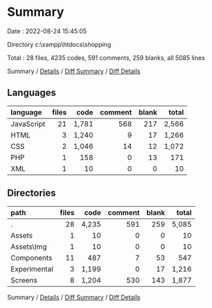 # Summary

Date : 2022-08-24 15:45:05

Directory c:\\xampp\\htdocs\\shopping

Total : 28 files,  4235 codes, 591 comments, 259 blanks, all 5085 lines

Summary / [Details](details.md) / [Diff Summary](diff.md) / [Diff Details](diff-details.md)

## Languages
| language | files | code | comment | blank | total |
| :--- | ---: | ---: | ---: | ---: | ---: |
| JavaScript | 21 | 1,781 | 568 | 217 | 2,566 |
| HTML | 3 | 1,240 | 9 | 17 | 1,266 |
| CSS | 2 | 1,046 | 14 | 12 | 1,072 |
| PHP | 1 | 158 | 0 | 13 | 171 |
| XML | 1 | 10 | 0 | 0 | 10 |

## Directories
| path | files | code | comment | blank | total |
| :--- | ---: | ---: | ---: | ---: | ---: |
| . | 28 | 4,235 | 591 | 259 | 5,085 |
| Assets | 1 | 10 | 0 | 0 | 10 |
| Assets\\Img | 1 | 10 | 0 | 0 | 10 |
| Components | 11 | 487 | 7 | 53 | 547 |
| Experimental | 3 | 1,199 | 0 | 17 | 1,216 |
| Screens | 8 | 1,204 | 530 | 143 | 1,877 |

Summary / [Details](details.md) / [Diff Summary](diff.md) / [Diff Details](diff-details.md)